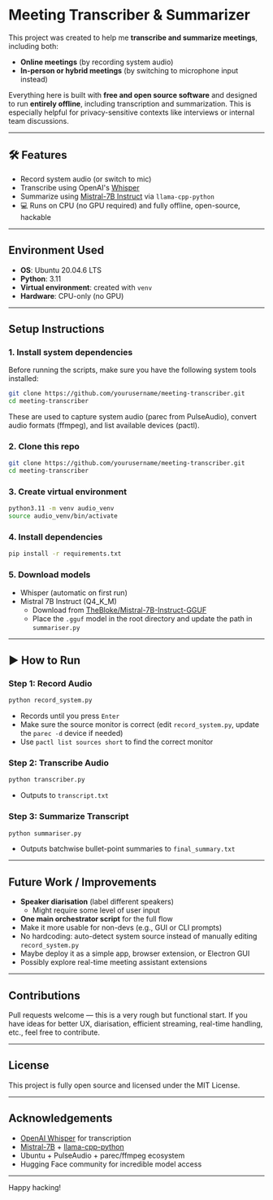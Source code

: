 # Meeting Transcriber & Summarizer

This project was created to help me **transcribe and summarize meetings**, including both:

- **Online meetings** (by recording system audio)
- **In-person or hybrid meetings** (by switching to microphone input instead)

Everything here is built with **free and open source software** and designed to run **entirely offline**, including transcription and summarization. This is especially helpful for privacy-sensitive contexts like interviews or internal team discussions.

---

## 🛠 Features

- Record system audio (or switch to mic)
- Transcribe using OpenAI's [Whisper](https://github.com/openai/whisper)
- Summarize using [Mistral-7B Instruct](https://huggingface.co/mistralai/Mistral-7B-Instruct-v0.1) via `llama-cpp-python`
- 💻 Runs on CPU (no GPU required) and fully offline, open-source, hackable


---

## Environment Used

- **OS**: Ubuntu 20.04.6 LTS
- **Python**: 3.11
- **Virtual environment**: created with `venv`
- **Hardware**: CPU-only (no GPU)

---



## Setup Instructions

### 1. Install system dependencies

Before running the scripts, make sure you have the following system tools installed:
```bash
git clone https://github.com/yourusername/meeting-transcriber.git
cd meeting-transcriber
```
These are used to capture system audio (parec from PulseAudio), convert audio formats (ffmpeg), and list available devices (pactl).

### 2. Clone this repo

```bash
git clone https://github.com/yourusername/meeting-transcriber.git
cd meeting-transcriber
```

### 3. Create virtual environment

```bash
python3.11 -m venv audio_venv
source audio_venv/bin/activate
```

### 4. Install dependencies

```bash
pip install -r requirements.txt
```

### 5. Download models

- Whisper (automatic on first run)
- Mistral 7B Instruct (Q4\_K\_M)
  - Download from [TheBloke/Mistral-7B-Instruct-GGUF](https://huggingface.co/TheBloke/Mistral-7B-Instruct-GGUF)
  - Place the `.gguf` model in the root directory and update the path in `summariser.py`

---

## ▶️ How to Run

### Step 1: Record Audio

```bash
python record_system.py
```

- Records until you press `Enter`
- Make sure the source monitor is correct (edit `record_system.py`, update the `parec -d` device if needed)
- Use `pactl list sources short` to find the correct monitor

### Step 2: Transcribe Audio

```bash
python transcriber.py
```

- Outputs to `transcript.txt`

### Step 3: Summarize Transcript

```bash
python summariser.py
```

- Outputs batchwise bullet-point summaries to `final_summary.txt`

---

## Future Work / Improvements

- **Speaker diarisation** (label different speakers)
  - Might require some level of user input
- **One main orchestrator script** for the full flow
- Make it more usable for non-devs (e.g., GUI or CLI prompts)
- No hardcoding: auto-detect system source instead of manually editing `record_system.py`
- Maybe deploy it as a simple app, browser extension, or Electron GUI
- Possibly explore real-time meeting assistant extensions

---

## Contributions

Pull requests welcome — this is a very rough but functional start. If you have ideas for better UX, diarisation, efficient streaming, real-time handling, etc., feel free to contribute.

---

## License

This project is fully open source and licensed under the MIT License.

---

## Acknowledgements

- [OpenAI Whisper](https://github.com/openai/whisper) for transcription
- [Mistral-7B](https://huggingface.co/mistralai) + [llama-cpp-python](https://github.com/abetlen/llama-cpp-python)
- Ubuntu + PulseAudio + parec/ffmpeg ecosystem
- Hugging Face community for incredible model access

---

Happy hacking!

